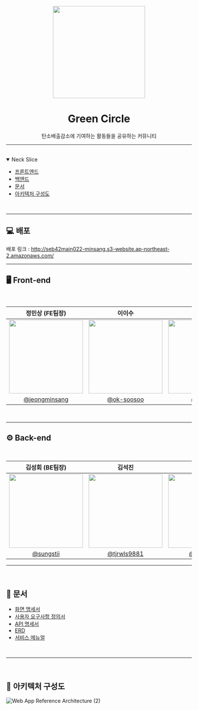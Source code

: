 <div align="center";>
  <img src='https://user-images.githubusercontent.com/101001956/228580568-b40fcf02-1d37-450e-badd-8cfe1cdc061f.png' width="250px"  />
  <h1>Green Circle</h1>
  <p>탄소배출감소에 기여하는 활동들을 공유하는 커뮤니티</p>
</div>

---
<br />
<details open="open">
  <summary>Neck Slice</summary>
  
  - [프론트엔드](#🖥-front-end)
  - [백엔드](#⚙️-back-end)
  - [문서](#📓-문서)
  - [아키텍처 구성도](#🔧-아키텍처-구성도)

</details>
<br />

---

## 💻 배포
배포 링크 : http://seb42main022-minsang.s3-website.ap-northeast-2.amazonaws.com/

---

## 🖥 Front-end
<br />

|정민상 (FE팀장)|이이수|김기식|
|:-:|:-:|:-:|
|<img src="https://user-images.githubusercontent.com/101001956/228592035-fd0b09b5-f5f1-42ff-9d3f-d3c70e0cb8d6.jpg" width=200>|<img src="https://user-images.githubusercontent.com/101001956/228592287-6c56d31e-4e97-476d-a205-01cc1d7b1a06.jpg" width=200>|<img src="https://user-images.githubusercontent.com/101001956/228592581-361fbdf4-7ec4-44a2-8057-c6449971d3ca.jpg" width=200>|
|[@jeongminsang](https://github.com/jeongminsang)|[@ok-soosoo](https://github.com/ok-soosoo)|[@kimkisic](https://github.com/kimkisic)|

<br />

---

## ⚙️ Back-end
<br />

|김성회 (BE팀장)|김석진|김진수|
|:-:|:-:|:-:|
|<img src="https://user-images.githubusercontent.com/101001956/228593022-cedc2762-8266-4fbb-87b5-a740d547f9ff.jpg" width=200>|<img src="https://user-images.githubusercontent.com/101001956/228593268-1db34d2f-b738-4473-be63-bdcd7633629c.jpg" width=200>|<img src="https://user-images.githubusercontent.com/101001956/228593035-1e29473f-2f51-44ca-b456-dff74ca0998d.jpg" width=200>|
|[@sungstii](https://github.com/sungstii)|[@tjrwls9881](https://github.com/tjrwls9881)|[@kjsu1994](https://github.com/kjsu1994)|

---

<br />

## 📓 문서
- [화면 명세서](https://www.figma.com/file/m0VNfkHGcb4994GPWCsQML/%ED%95%98%EC%A7%80%EB%A7%8C-%EB%B9%A8%EB%9E%8F%EC%A1%B0-%ED%94%BC%EA%B7%B8%EB%A7%88?node-id=0-1&t=frHAm3JKIBgy8WdI-0)
- [사용자 요구사항 정의서](https://docs.google.com/spreadsheets/d/1o5iqw6tfpeJisE7aj14dYWDOk7KKF9fPAQcAuy_icMc/edit?usp=sharing)
- [API 명세서](https://documenter.getpostman.com/view/25589377/2s93JnW7bm)
- [ERD](https://www.notion.so/codestates/ERD-935640e9dd1644ebb4df972ac354cf00?pvs=4#2e7f12bc69634d6596f83f974e572350)
- [서비스 메뉴얼](https://www.notion.so/codestates/2f72fa5320d94b92bd940c1f0e5f3252?pvs=4#e3edb0bcf6a24a20add2206800b306c4)

<br />

---



<br />





## 🔧 아키텍처 구성도
  
![Web App Reference Architecture (2)](https://user-images.githubusercontent.com/101001956/229080568-3996accc-bcb1-472d-aebb-c91aeb900cb6.png)
